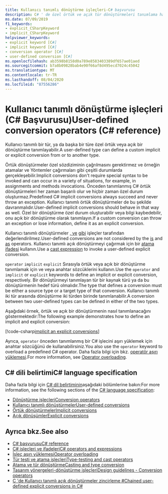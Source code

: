 ```yaml
---
title: Kullanıcı tanımlı dönüştürme işleçleri-C# başvurusu
description: C# ' de özel örtük ve açık tür dönüştürmeleri tanımlama hakkında bilgi edinin.
ms.date: 07/09/2019
f1_keywords:
- explicit_CSharpKeyword
- implicit_CSharpKeyword
helpviewer_keywords:
- explicit keyword [C#]
- implicit keyword [C#]
- conversion operator [C#]
- user-defined conversion [C#]
ms.openlocfilehash: ab3598b8158d0a789e8583403389df657ae01aed
ms.sourcegitcommit: b7a8b09828bab4e90f66af8d495ecd7024c45042
ms.translationtype: MT
ms.contentlocale: tr-TR
ms.lasthandoff: 08/04/2020
ms.locfileid: "87556286"
---
```

# <a name="user-defined-conversion-operators-c-reference"></a><span data-ttu-id="90866-103">Kullanıcı tanımlı dönüştürme işleçleri (C# Başvurusu)</span><span class="sxs-lookup"><span data-stu-id="90866-103">User-defined conversion operators (C# reference)</span></span>

<span data-ttu-id="90866-104">Kullanıcı tanımlı bir tür, ya da başka bir türe özel örtük veya açık bir dönüştürme tanımlayabilir.</span><span class="sxs-lookup"><span data-stu-id="90866-104">A user-defined type can define a custom implicit or explicit conversion from or to another type.</span></span>

<span data-ttu-id="90866-105">Örtük dönüştürmeler özel sözdiziminin çağrılmasını gerektirmez ve örneğin atamalar ve Yöntemler çağırmaları gibi çeşitli durumlarda gerçekleşebilir.</span><span class="sxs-lookup"><span data-stu-id="90866-105">Implicit conversions don't require special syntax to be invoked and can occur in a variety of situations, for example, in assignments and methods invocations.</span></span> <span data-ttu-id="90866-106">Önceden tanımlanmış C# örtük dönüştürmeleri her zaman başarılı olur ve hiçbir zaman özel durum oluşturmaz.</span><span class="sxs-lookup"><span data-stu-id="90866-106">Predefined C# implicit conversions always succeed and never throw an exception.</span></span> <span data-ttu-id="90866-107">Kullanıcı tanımlı örtük dönüştürmeler de bu şekilde davranmalıdır.</span><span class="sxs-lookup"><span data-stu-id="90866-107">User-defined implicit conversions should behave in that way as well.</span></span> <span data-ttu-id="90866-108">Özel bir dönüştürme özel durum oluşturabilir veya bilgi kaybedebilir, onu açık bir dönüştürme olarak tanımlayın.</span><span class="sxs-lookup"><span data-stu-id="90866-108">If a custom conversion can throw an exception or lose information, define it as an explicit conversion.</span></span>

<span data-ttu-id="90866-109">Kullanıcı tanımlı dönüştürmeler [, ve](type-testing-and-cast.md#is-operator) [gibi](type-testing-and-cast.md#as-operator) işleçler tarafından değerlendirilmez.</span><span class="sxs-lookup"><span data-stu-id="90866-109">User-defined conversions are not considered by the [is](type-testing-and-cast.md#is-operator) and [as](type-testing-and-cast.md#as-operator) operators.</span></span> <span data-ttu-id="90866-110">Kullanıcı tanımlı açık dönüştürmeyi çağırmak için bir [atama ifadesi](type-testing-and-cast.md#cast-expression) kullanın.</span><span class="sxs-lookup"><span data-stu-id="90866-110">Use a [cast expression](type-testing-and-cast.md#cast-expression) to invoke a user-defined explicit conversion.</span></span>

<span data-ttu-id="90866-111">`operator` `implicit` `explicit` Sırasıyla örtük veya açık bir dönüştürme tanımlamak için ve veya anahtar sözcüklerini kullanın.</span><span class="sxs-lookup"><span data-stu-id="90866-111">Use the `operator` and `implicit` or `explicit` keywords to define an implicit or explicit conversion, respectively.</span></span> <span data-ttu-id="90866-112">Bir dönüştürmeyi tanımlayan tür bir kaynak türü ya da bu dönüştürmenin hedef türü olmalıdır.</span><span class="sxs-lookup"><span data-stu-id="90866-112">The type that defines a conversion must be either a source type or a target type of that conversion.</span></span> <span data-ttu-id="90866-113">Kullanıcı tanımlı iki tür arasında dönüştürme iki türden birinde tanımlanabilir.</span><span class="sxs-lookup"><span data-stu-id="90866-113">A conversion between two user-defined types can be defined in either of the two types.</span></span>

<span data-ttu-id="90866-114">Aşağıdaki örnek, örtük ve açık bir dönüştürmenin nasıl tanımlanacağını göstermektedir:</span><span class="sxs-lookup"><span data-stu-id="90866-114">The following example demonstrates how to define an implicit and explicit conversion:</span></span>

[!code-csharp[implicit an explicit conversions](snippets/UserDefinedConversions.cs)]

<span data-ttu-id="90866-115">Ayrıca, `operator` önceden tanımlanmış bir C# işlecini aşırı yüklemek için anahtar sözcüğünü de kullanabilirsiniz.</span><span class="sxs-lookup"><span data-stu-id="90866-115">You also use the `operator` keyword to overload a predefined C# operator.</span></span> <span data-ttu-id="90866-116">Daha fazla bilgi için bkz. [operatör aşırı yüklemesi](operator-overloading.md).</span><span class="sxs-lookup"><span data-stu-id="90866-116">For more information, see [Operator overloading](operator-overloading.md).</span></span>

## <a name="c-language-specification"></a><span data-ttu-id="90866-117">C# dili belirtimi</span><span class="sxs-lookup"><span data-stu-id="90866-117">C# language specification</span></span>

<span data-ttu-id="90866-118">Daha fazla bilgi için [C# dil belirtiminin](~/_csharplang/spec/introduction.md)aşağıdaki bölümlerine bakın:</span><span class="sxs-lookup"><span data-stu-id="90866-118">For more information, see the following sections of the [C# language specification](~/_csharplang/spec/introduction.md):</span></span>

- [<span data-ttu-id="90866-119">Dönüştürme işleçleri</span><span class="sxs-lookup"><span data-stu-id="90866-119">Conversion operators</span></span>](~/_csharplang/spec/classes.md#conversion-operators)
- [<span data-ttu-id="90866-120">Kullanıcı tanımlı dönüştürmeler</span><span class="sxs-lookup"><span data-stu-id="90866-120">User-defined conversions</span></span>](~/_csharplang/spec/conversions.md#user-defined-conversions)
- [<span data-ttu-id="90866-121">Örtük dönüştürmeler</span><span class="sxs-lookup"><span data-stu-id="90866-121">Implicit conversions</span></span>](~/_csharplang/spec/conversions.md#implicit-conversions)
- [<span data-ttu-id="90866-122">Açık dönüşümler</span><span class="sxs-lookup"><span data-stu-id="90866-122">Explicit conversions</span></span>](~/_csharplang/spec/conversions.md#explicit-conversions)

## <a name="see-also"></a><span data-ttu-id="90866-123">Ayrıca bkz.</span><span class="sxs-lookup"><span data-stu-id="90866-123">See also</span></span>

- [<span data-ttu-id="90866-124">C# başvurusu</span><span class="sxs-lookup"><span data-stu-id="90866-124">C# reference</span></span>](../index.md)
- [<span data-ttu-id="90866-125">C# işleçleri ve ifadeleri</span><span class="sxs-lookup"><span data-stu-id="90866-125">C# operators and expressions</span></span>](index.md)
- [<span data-ttu-id="90866-126">İşleç aşırı yüklemesi</span><span class="sxs-lookup"><span data-stu-id="90866-126">Operator overloading</span></span>](operator-overloading.md)
- [<span data-ttu-id="90866-127">Tür testi ve atama işleçleri</span><span class="sxs-lookup"><span data-stu-id="90866-127">Type-testing and cast operators</span></span>](type-testing-and-cast.md)
- [<span data-ttu-id="90866-128">Atama ve tür dönüştürme</span><span class="sxs-lookup"><span data-stu-id="90866-128">Casting and type conversion</span></span>](../../programming-guide/types/casting-and-type-conversions.md)
- [<span data-ttu-id="90866-129">Tasarım yönergeleri-dönüştürme işleçleri</span><span class="sxs-lookup"><span data-stu-id="90866-129">Design guidelines - Conversion operators</span></span>](../../../standard/design-guidelines/operator-overloads.md#conversion-operators)
- [<span data-ttu-id="90866-130">C 'de Kullanıcı tanımlı açık dönüştürmeler zincirleme #</span><span class="sxs-lookup"><span data-stu-id="90866-130">Chained user-defined explicit conversions in C#</span></span>](https://docs.microsoft.com/archive/blogs/ericlippert/chained-user-defined-explicit-conversions-in-c)
